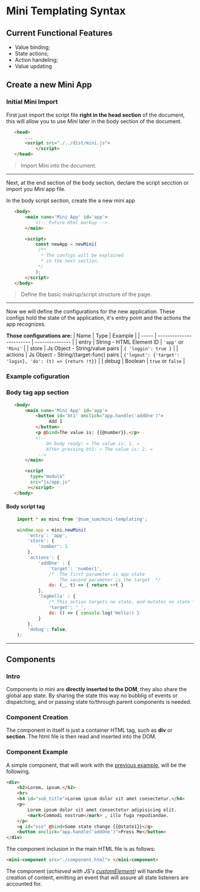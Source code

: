 # Mini Templating Syntax

## Current Functional Features

- Value binding;
- State actions;
- Action handeling;
- Value updating

## Create a new Mini App

### **Initial Mini Import**

First just import the script file **right in the head section**
of the document, this will allow you to use _Mini_ later in the body
section of the document.

```HTML
   <head>
       ...
       <script src="./../dist/mini.js">
           </script>
   </head>
```

> Import Mini into the document.

---

Next, at the end section of the body section, declare the script
secction or import you _Mini_ app file.

In the body script section, create the a new mini app

```HTML
   <body>
       <main name='Mini App' id='app'>
           <!-- Future Html markup -->
       </main>

       <script>
           const newApp = newMini(
            /**
             * The configs will be explained
             * in the next section.
            */
           );
       </script>
   </body>
```

> Define the basic makrup/script structure of the page.

---

Now we will define the configurations for the new application.
These configs hold the state of the application, it's entry point and the actions the app recognizes.

**Those configurations are:**
| Name | Type | Example |
| ----- | ------------------------ | --------------- |
| entry | String - HTML Element ID | `'app'` or `'Mini'` |
| store | Js Object - String/value pairs | `{ 'loggin': true }` |
| actions | Js Object - String/(target-func) pairs | `{'logout': {'target': 'login}, 'do': (t) => {return !t}}` |
| debug | Boolean | `true` or `false` |

### **Example cofiguration**

### **Body tag app section**

```HTML
   <body>
       <main name='Mini App' id='app'>
           <button id='bt1' onclick="app.handle('addOne')">
                Add 1
           </button>
           <p @bind>The value is: {{@number}}.</p>
           <!--
               On body ready: « The value is: 1. »
               After pressing bt1: « The value is: 2. »
            -->
       </main>

       <script
         type="module"
         src="js/app.js"
        ></script>
   </body>
```

#### **Body script tag**

```JavaScript
    import * as mini from '@sum_sum/mini-templating';

    window.app = mini.newMini(
        'entry': 'app',
        'store': {
            'number': 1
        },
        'actions': {
            'addOne' : {
                'target': 'number1',
                /*  The first parameter is app state
                    The second parameter is the target  */
                do: (_, t) => { return ++t }
            },
            'logHello' : {
                /* This action targets no state, and mutates no state */
                'target': '_',
                do: () => { console.log('Hello!) }
            }
        },
        'debug': false,
    );
```

---

## Components

### Intro

Components in mini are **directly inserted to the DOM**, they also share
the global app state. By sharing the state this way no bubblig of events
or dispatching, and or passing state to/through parent components is needed.

### Component Creation

The component in itself is just a container HTML tag, such as **div** or
**section**. The html file is then read and inserted into the DOM.

### Component Example

A simple component, that will work with the [previous example](#body-script-tag), will be the following.

```HTML
<div>
    <h2>Lorem, ipsum.</h2>
    <hr>
    <h4 id="sub_title">Lorem ipsum dolor sit amet consectetur.</h4>
    <p>
        Lorem ipsum dolor sit amet consectetur adipisicing elit.
        <mark>Commodi nostrum</mark> , illo fuga repudiandae.
    </p>
    <q id="sss" @bind>Some state change {{@state1}}</q>
    <button onclick="app.handle('addOne')">Press Me</button>
</div>
```

The component inclusion in the main HTML file is as follows:

```HTML
<mini-component src="./component.html"> </mini-component>
```

The component (_achieved with JS's [customElement](https://developer.mozilla.org/en-US/docs/Web/API/Window/customElements))_ will handle the creation of content, emitting an event that will assure all state listeners are accounted for.

